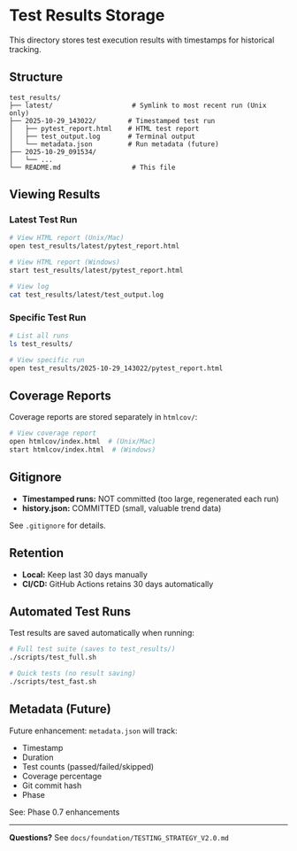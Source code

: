 # Test Results Storage

This directory stores test execution results with timestamps for historical tracking.

## Structure

```
test_results/
├── latest/                    # Symlink to most recent run (Unix only)
├── 2025-10-29_143022/        # Timestamped test run
│   ├── pytest_report.html    # HTML test report
│   ├── test_output.log       # Terminal output
│   └── metadata.json         # Run metadata (future)
├── 2025-10-29_091534/
│   └── ...
└── README.md                  # This file
```

## Viewing Results

### Latest Test Run

```bash
# View HTML report (Unix/Mac)
open test_results/latest/pytest_report.html

# View HTML report (Windows)
start test_results/latest/pytest_report.html

# View log
cat test_results/latest/test_output.log
```

### Specific Test Run

```bash
# List all runs
ls test_results/

# View specific run
open test_results/2025-10-29_143022/pytest_report.html
```

## Coverage Reports

Coverage reports are stored separately in `htmlcov/`:

```bash
# View coverage report
open htmlcov/index.html  # (Unix/Mac)
start htmlcov/index.html  # (Windows)
```

## Gitignore

- **Timestamped runs:** NOT committed (too large, regenerated each run)
- **history.json:** COMMITTED (small, valuable trend data)

See `.gitignore` for details.

## Retention

- **Local:** Keep last 30 days manually
- **CI/CD:** GitHub Actions retains 30 days automatically

## Automated Test Runs

Test results are saved automatically when running:

```bash
# Full test suite (saves to test_results/)
./scripts/test_full.sh

# Quick tests (no result saving)
./scripts/test_fast.sh
```

## Metadata (Future)

Future enhancement: `metadata.json` will track:
- Timestamp
- Duration
- Test counts (passed/failed/skipped)
- Coverage percentage
- Git commit hash
- Phase

See: Phase 0.7 enhancements

---

**Questions?** See `docs/foundation/TESTING_STRATEGY_V2.0.md`
